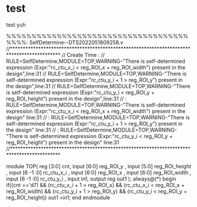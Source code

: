 # test
test
yuh

%%%%%%%%%%%%%%%%%%%%%%%%%%%%%%%%%%%%%%%%: SelfDetermine--DTS2022051809258.v
//*******************************************************************************************
// Create Time   : 
//                 RULE=SelfDetermine,MODULE=TOP,WARNING-"There is self-determined expression (Expr:"rc_ctu_x_i < reg_ROI_x + reg_ROI_width") present in the design",line:31
//                 RULE=SelfDetermine,MODULE=TOP,WARNING-"There is self-determined expression (Expr:"rc_ctu_y_i + 1 > reg_ROI_y") present in the design",line:31
//                 RULE=SelfDetermine,MODULE=TOP,WARNING-"There is self-determined expression (Expr:"rc_ctu_y_i < reg_ROI_y + reg_ROI_height") present in the design",line:31
//               : RULE=SelfDetermine,MODULE=TOP,WARNING-"There is self-determined expression (Expr:"rc_ctu_x_i < reg_ROI_x + reg_ROI_width") present in the design" line:31
//               : RULE=SelfDetermine,MODULE=TOP,WARNING-"There is self-determined expression (Expr:"rc_ctu_y_i + 1 > reg_ROI_y") present in the design" line:31
//               : RULE=SelfDetermine,MODULE=TOP,WARNING-"There is self-determined expression (Expr:"rc_ctu_y_i < reg_ROI_y + reg_ROI_height") present in the design" line:31
//*******************************************************************************************

module TOP(
reg [3:0] cnt,
input [6:0] reg_ROI_y ,
input [5:0] reg_ROI_height ,
input [6 -1 :0] rc_ctu_x_i ,
input [6:0] reg_ROI_x ,
input [6:0] reg_ROI_width ,
input [6 -1 :0] rc_ctu_y_i ,
input in1,
output reg out1
);
always@(*)
begin
if((cnt =='d7) && (rc_ctu_x_i + 1 > reg_ROI_x) && (rc_ctu_x_i < reg_ROI_x + reg_ROI_width) && (rc_ctu_y_i + 1 > reg_ROI_y) && (rc_ctu_y_i < reg_ROI_y + reg_ROI_height))
out1 =in1;
end
endmodule
